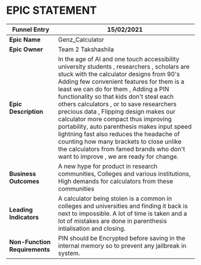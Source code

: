 ﻿# EPIC STATEMENT

|Funnel Entry  | 15/02/2021  |
|--|--|
| **Epic Name** | Genz_Calculator  |
|**Epic Owner**|Team 2 Takshashila|
|**Epic Description**|In the age of AI and one touch accessibility university students , researchers , scholars are stuck with the calculator designs from 90's Adding few convenient features for them is a least we can do for them , Adding a PIN functionality so that kids don't steal each others calculators , or to save researchers precious data , Flipping design makes our calculator more compact thus improving portability, auto parenthesis makes input speed lightning fast also reduces the headache of counting how many brackets to close unlike the calculators from famed brands who don't want to improve , we are ready for change. |
|**Business Outcomes**|A new hype for product in research communities, Colleges and various institutions, High demands for calculators from these communities|
|**Leading Indicators**|A calculator being stolen is a common in colleges and universities and finding it back is next to impossible. A lot of time is taken and a lot of mistakes are done in parenthesis intialisation and closing.|
|**Non-Function Requirements**|PIN should be Encrypted before saving in the internal memory so to prevent any jailbreak in system. 





